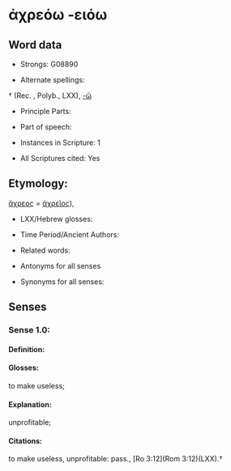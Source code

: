 # ἀχρεόω -ειόω

<!-- Status: S2=NeedsEdits -->
<!-- Lexica used for edits:   -->

## Word data

* Strongs: G08890

* Alternate spellings:

†  (Rec. , Polyb., LXX), [-ῶ]()

* Principle Parts: 


* Part of speech: 


* Instances in Scripture: 1

* All Scriptures cited: Yes

## Etymology: 

[ἄχρεος]() = [ἀχρεῖος]()),

* LXX/Hebrew glosses: 


* Time Period/Ancient Authors: 


* Related words: 

* Antonyms for all senses

* Synonyms for all senses: 


## Senses 


### Sense  1.0: 

#### Definition: 

#### Glosses: 

to make useless; 

#### Explanation: 

unprofitable; 

#### Citations: 

to make useless, unprofitable: pass., [Ro 3:12](Rom 3:12)(LXX).†

